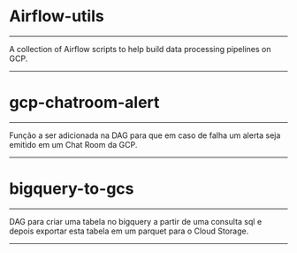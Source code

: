 # Airflow-utils
---
A collection of Airflow scripts to help build data processing pipelines on GCP.

---
# gcp-chatroom-alert
---
Função a ser adicionada na DAG para que em caso de falha um alerta seja emitido em um Chat Room da GCP.

---
# bigquery-to-gcs
---
DAG para criar uma tabela no bigquery a partir de uma consulta sql e depois exportar esta tabela em um parquet para o Cloud Storage.

---